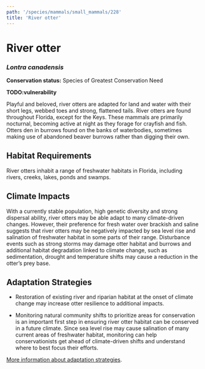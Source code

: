 ```yaml
---
path: '/species/mammals/small_mammals/228'
title: 'River otter'
---
```


# River otter
### *Lontra canadensis*



**Conservation status:** Species of Greatest Conservation Need

**TODO:vulnerability**

Playful and beloved, river otters are adapted for land and water with their short legs, webbed toes and strong, flattened tails.  River otters are found throughout Florida, except for the Keys.  These mammals are primarily nocturnal, becoming active at night as they forage for crayfish and fish.  Otters den in burrows found on the banks of waterbodies, sometimes making use of abandoned beaver burrows rather than digging their own.

    
## Habitat Requirements

River otters inhabit a range of freshwater habitats in Florida, including rivers, creeks, lakes, ponds and swamps.

## Climate Impacts

With a currently stable population, high genetic diversity and strong dispersal ability, river otters may be able adapt to many climate-driven changes. However, their preference for fresh water over brackish and saline suggests that river otters may be negatively impacted by sea level rise and salination of freshwater habitat in some parts of their range.  Disturbance events such as strong storms may damage otter habitat and burrows and additional habitat degradation linked to climate change, such as sedimentation, drought and temperature shifts may cause a reduction in the otter’s prey base.

## Adaptation Strategies

- Restoration of existing river and riparian habitat at the onset of climate change may increase otter resilience to additional impacts.

- Monitoring natural community shifts to prioritize areas for conservation is an important first step in ensuring river otter habitat can be conserved in a future climate.  Since sea level rise may cause salination of many current areas of freshwater habitat, monitoring can help conservationists get ahead of climate-driven shifts and understand where to best focus their efforts.


[More information about adaptation strategies](/strategies).
